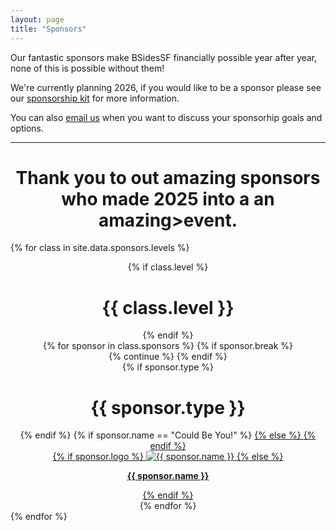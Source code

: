 ```yaml
---
layout: page
title: "Sponsors"
---
```


Our fantastic sponsors make BSidesSF financially possible year after year, 
none of this is possible without them!

We're currently planning 2026, if you would like to be a sponsor please 
see our [sponsorship kit](/sponsors/kit) for more
information.

You can also [email us](mailto:sponsors@bsidessf.org) when you want to discuss your
sponsorhip goals and options.

----

<center>
  <h1>
    <b>Thank you to out amazing sponsors who made 2025 into a an amazing>event.</b>
  </h1>
</center>


{% for class in site.data.sponsors.levels %}

  <div style="text-align: center;" class="sponsors {{ class.class }}">
    {% if class.level %}
      <h1>{{ class.level }}</h1>
    {% endif %}
    <div class="row">
      {% for sponsor in class.sponsors %}
        {% if sponsor.break %}
          </div><div class="row">
          {% continue %}
        {% endif %}
        <div class="column">
          {% if sponsor.type %}
            <h1 class="sponsors">{{ sponsor.type }}</h1>
          {% endif %}
          {% if sponsor.name == "Could Be You!" %}
            <a href="{{ site.data.sponsors.sponsorship_kit_url }}" target="_blank">
          {% else %}
            <a href="{{ sponsor.href }}" target="_blank">
          {% endif %}
            <div class="imgdiv">
              {% if sponsor.logo %}
                <img src="{{ site.url }}{{baseurl}}{{ sponsor.logo }}" alt="{{ sponsor.name }}" title="{% if sponsor.text %}{{ sponsor.text }}{% else %}{{ sponsor.name }}{% endif %}" />
              {% else %}
                <p><strong>{{ sponsor.name }}</strong></p>
              {% endif %}
            </div>
          </a>
        </div>
      {% endfor %}
    </div>
  </div>
{% endfor %}

